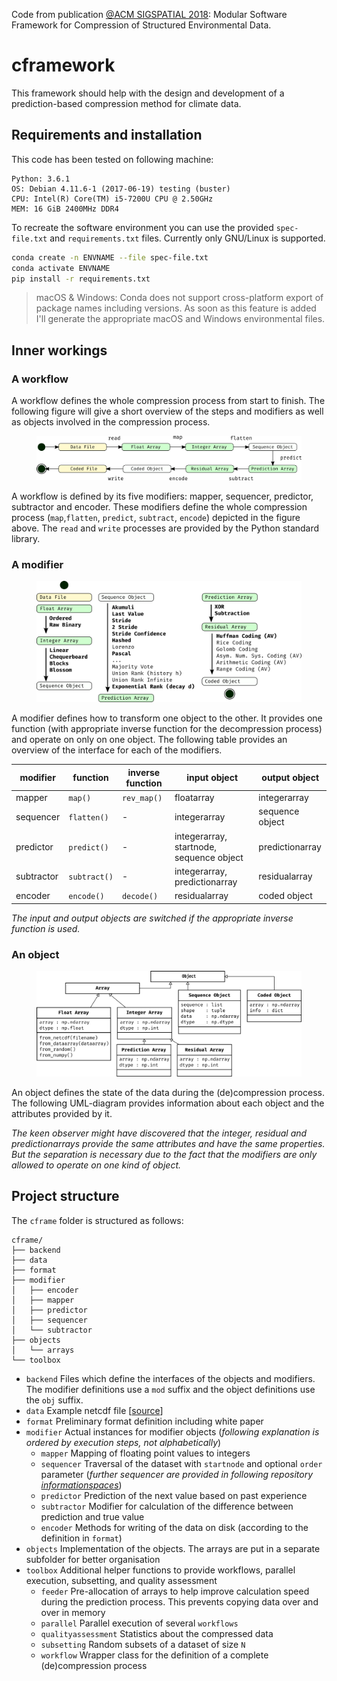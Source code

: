 Code from publication [@ACM SIGSPATIAL 2018](https://sigspatial2018.sigspatial.org/):
Modular Software Framework for Compression of Structured Environmental Data.

# cframework
This framework should help with the design and development of a prediction-based compression method for climate data.

## Requirements and installation
This code has been tested on following machine:

```
Python: 3.6.1
OS: Debian 4.11.6-1 (2017-06-19) testing (buster)
CPU: Intel(R) Core(TM) i5-7200U CPU @ 2.50GHz
MEM: 16 GiB 2400MHz DDR4
```

To recreate the software environment you can use the provided
`spec-file.txt` and `requirements.txt` files. Currently only GNU/Linux is supported.

```bash
conda create -n ENVNAME --file spec-file.txt
conda activate ENVNAME
pip install -r requirements.txt
```

> macOS & Windows: Conda does not support cross-platform export of package names including versions. As soon as this feature is added I'll generate the appropriate macOS and Windows environmental files.

## Inner workings

### A workflow
A workflow defines the whole compression process from start to finish. The following figure will give a short overview of the steps and modifiers as well as objects involved in the compression process.

<p align="center"><img src="pics/flowchart.png" alt="Image of workflows" width="84%"/></p>

A workflow is defined by its five modifiers: mapper, sequencer, predictor, subtractor and encoder. These modifiers define the whole compression process (`map`,`flatten`, `predict`, `subtract`, `encode`) depicted in the figure above. The `read` and `write` processes are provided by the Python standard library.

### A modifier
<p align="center"><img src="pics/instances.png" alt="Image of modifiers" width="84%"/></p>

A modifier defines how to transform one object to the other. It provides one function (with appropriate inverse function for the decompression process) and operate on only on one object. The following table provides an overview of the interface for each of the modifiers.

| modifier  | function    | inverse function | input object                             | output object   |
|-----------|-------------|------------------|------------------------------------------|-----------------|
| mapper    | `map()`     | `rev_map()`      | floatarray                               | integerarray    |
| sequencer | `flatten()` | -                | integerarray                             | sequence object |
| predictor | `predict()` | -                | integerarray, startnode, sequence object | predictionarray |
| subtractor| `subtract()`| -                | integerarray, predictionarray            | residualarray   |
| encoder   | `encode()`  | `decode()`       | residualarray                            | coded object    |

_The input and output objects are switched if the appropriate inverse function is used._

### An object
<p align="center"><img src="pics/umldiagram.png" alt="Image of objects" width="84%"/></p>

An object defines the state of the data during the (de)compression process. The following UML-diagram provides information about each object and the attributes provided by it.

_The keen observer might have discovered that the integer, residual and predictionarrays provide the same attributes and have the same properties. But the separation is necessary due to the fact that the modifiers are only allowed to operate on one kind of object._

## Project structure
The `cframe` folder is structured as follows:

```
cframe/
├── backend
├── data
├── format
├── modifier
│   ├── encoder
│   ├── mapper
│   ├── predictor
│   ├── sequencer
│   └── subtractor
├── objects
│   └── arrays
└── toolbox
```

- `backend` Files which define the interfaces of the objects and modifiers. The modifier definitions use a `mod` suffix and the object definitions use the `obj` suffix.
- `data` Example netcdf file [[source](https//www.unidata.ucar.edu/software/netcdf/examples/files.html)]
- `format` Preliminary format definition including white paper
- `modifier` Actual instances for modifier objects (_following explanation is ordered by execution steps, not alphabetically_)
  - `mapper` Mapping of floating point values to integers
  - `sequencer` Traversal of the dataset with `startnode` and optional `order` parameter (*further sequencer are provided in following repository [informationspaces](https//github.com/ucyo/informationspaces.git)*)
  - `predictor` Prediction of the next value based on past experience
  - `subtractor` Modifier for calculation of the difference between prediction and true value
  - `encoder` Methods for writing of the data on disk (according to the definition in `format`)
- `objects` Implementation of the objects. The arrays are put in a separate subfolder for better organisation
- `toolbox` Additional helper functions to provide workflows, parallel execution, subsetting, and quality assessment
    - `feeder` Pre-allocation of arrays to help improve calculation speed during the prediction process. This prevents copying data over and over in memory
    - `parallel` Parallel execution of several `workflows`
    - `qualityassessment` Statistics about the compressed data
    - `subsetting` Random subsets of a dataset of size `N`
    - `workflow` Wrapper class for the definition of a complete (de)compression process
